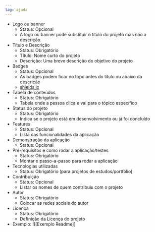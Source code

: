 ```yaml
---
tag: ajuda
---
```

- Logo ou banner
    - Status: Opcional
    - A logo ou banner pode substituir o título do projeto mas não a descrição.
- Título e Descrição
    - Status: Obrigatório
    - Título: Nome curto do projeto
    - Descrição: Uma breve descrição do objetivo do projeto
- Badges
    - Status: Opcional
    - As badges podem ficar no topo antes do título ou abaixo da descrição
    - [shields.io](http://shields.io)
- Tabela de conteúdos
    - Status: Obrigatório
    - Tabela onde a pessoa clica e vai para o tópico específico
- Status do projeto
    - Status: Obrigatório
    - Indica se o projeto está em desenvolvimento ou já foi concluído
- Features
    - Status: Opcional
    - Lista das funcionalidades da aplicação
- Demonstração da aplicação
    - Status: Opcional
- Pré-requisitos e como rodar a aplicação/testes
    - Status: Obrigatório
    - Montar o passo-a-passo para rodar a aplicação
- Tecnologias utilizadas
    - Status: Obrigatório (para projetos de estudos/portfólio)
- Contribuição
    - Status: Opcional
    - Listar os nomes de quem contribuiu com o projeto
- Autor
    - Status: Obrigatório
    - Colocar as redes sociais do autor
- Licença
    - Status: Obrigatório
    - Definição da Licença do projeto
- Exemplo:
	  ![[Exemplo Readme]]